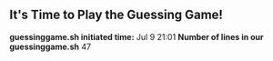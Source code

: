 ## It's Time to Play the Guessing Game! ##
 **guessinggame.sh initiated time:**
Jul  9 21:01
**Number of lines in our guessinggame.sh**
47

